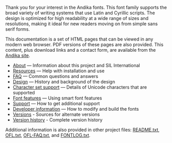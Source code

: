 
Thank you for your interest in the Andika fonts. This font family supports the broad variety of writing systems that use Latin and Cyrillic scripts. The design is optimized for high readability at a wide range of sizes and resolutions, making it ideal for new readers moving on from simple sans serif forms. 

This documentation is a set of HTML pages that can be viewed in any modern web browser. PDF versions of these pages are also provided. This content, plus download links and a contact form, are available from the [Andika site](https://software.sil.org/andika/).

- [About](about) — Information about this project and SIL International
- [Resources](resources) — Help with installation and use
- [FAQ](faq) — Common questions and answers
- [Design](design) — History and background of the design
- [Character set support](charset) — Details of Unicode characters that are supported
- [Font features](features) — Using smart font features
- [Support](support) — How to get additional support
- [Developer information](developer) — How to modify and build the fonts
- [Versions](versions) - Sources for alternate versions
- [Version history](history) - Complete version history

Additional information is also provided in other project files: [README.txt](../README.txt), [OFL.txt](../OFL.txt), [OFL-FAQ.txt](../OFL-FAQ.txt), and [FONTLOG.txt](../FONTLOG.txt).

